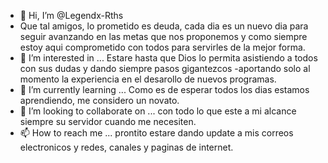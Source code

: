 - 👋 Hi, I’m @Legendx-Rths
- Que tal amigos, lo prometido es deuda, cada dia es un nuevo dia para seguir avanzando en las metas que nos proponemos y como siempre estoy aqui comprometido con todos 
para servirles de la mejor forma.
- 👀 I’m interested in ... Estare hasta que Dios lo permita asistiendo a todos con sus dudas y dando siempre pasos gigantezcos
-aportando solo al momento la experiencia en el desarollo de nuevos programas.
- 🌱 I’m currently learning ... Como es de esperar todos los dias estamos aprendiendo, me considero un novato. 
- 💞️ I’m looking to collaborate on ... con todo lo que este a mi alcance siempre su servidor cuando me necesiten.
- 📫 How to reach me ... prontito estare dando update a mis correos electronicos y redes, canales y paginas de internet.

<!---
LLegendx-Rths/Legendx-Rths is a ✨ special ✨ repository because its `README.md` (this file) appears on your GitHub profile.
You can click the Preview link to take a look at your changes.
--->
